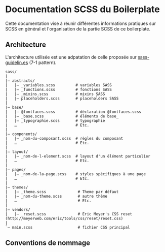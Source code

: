 # Documentation SCSS du Boilerplate

Cette documentation vise à réunir différentes informations pratiques sur SCSS en général et l'organisation de la partie SCSS de ce boilerplate.

## Architecture

L'architecture utilisée est une adpatation de celle proposée sur [sass-guidelin.es](https://sass-guidelin.es/) (7-1 pattern).

```
sass/
|
|– abstracts/
|   |– _variables.scss         # variables SASS
|   |– _functions.scss         # fonctions SASS
|   |– _mixins.scss            # mixins SASS
|   |– placeholders.scss       # placeholders SASS
|
|– base/
|   |– @fontfaces.scss         # déclaration @fontfaces.scss
|   |– _base.scss              # éléments de base_
|   |– _typographie.scss       # typographie
|   …                          # Etc.
|
|– components/
|   |– _nom-du-composant.scss  # règles du composant
|   …                          # Etc.
|
|– layout/
|   |– _nom-de-l-element.scss  # layout d'un élément particulier
|   …                          # Etc.
|
|– pages/
|   |– _nom-de-la-page.scss    # styles spécifiques à une page
|   …                          # Etc.
|
|– themes/
|   |– _theme.scss              # Theme par défaut
|   |– _nom-du-theme.scss       # autre thème
|   …                           # Etc.
|
|– vendors/
|   |– _reset.scss              # Eric Meyer's CSS reset (http://meyerweb.com/eric/tools/css/reset/reset.css)
|
`– main.scss                    # fichier CSS principal
```

## Conventions de nommage
